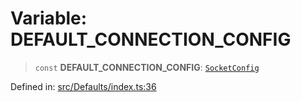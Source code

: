 # Variable: DEFAULT\_CONNECTION\_CONFIG

> `const` **DEFAULT\_CONNECTION\_CONFIG**: [`SocketConfig`](../type-aliases/SocketConfig.md)

Defined in: [src/Defaults/index.ts:36](https://github.com/Fokusdotid/bail/blob/82f46c566476ac566bfd781dede14412fcdfb787/src/Defaults/index.ts#L36)

